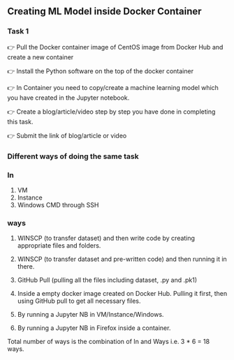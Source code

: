
## Creating ML Model inside Docker Container

### Task 1

👉 Pull the Docker container image of CentOS image from Docker Hub and create a new container

👉 Install the Python software on the top of the docker container

👉 In Container you need to copy/create a machine learning model which you have created in the Jupyter notebook.

👉 Create a blog/article/video step by step you have done in completing this task.

👉 Submit the link of blog/article or video

### Different ways of doing the same task
### In
1. VM
2. Instance
3. Windows CMD through SSH
### ways
1. WINSCP (to transfer dataset) and then write code by creating appropriate files and folders.

2. WINSCP (to transfer dataset and pre-written code) and then running it in there.

3. GitHub Pull (pulling all the files including dataset, .py and .pk1)

4. Inside a empty docker image created on Docker Hub. Pulling it first, then using GitHub pull to get all necessary files.

5. By running a Jupyter NB in VM/Instance/Windows.

6. By running a Jupyter NB in Firefox inside a container.

Total number of ways is the combination of In and Ways i.e. 3 * 6 = 18 ways.


